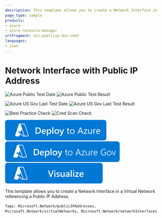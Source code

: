 ```yaml
---
description: This template allows you to create a Network Interface in a Virtual Network referencing a Public IP Address.
page_type: sample
products:
- azure
- azure-resource-manager
urlFragment: nic-publicip-dns-vnet
languages:
- json
---
```

# Network Interface with Public IP Address

![Azure Public Test Date](https://azurequickstartsservice.blob.core.windows.net/badges/quickstarts/microsoft.network/nic-publicip-dns-vnet/PublicLastTestDate.svg)
![Azure Public Test Result](https://azurequickstartsservice.blob.core.windows.net/badges/quickstarts/microsoft.network/nic-publicip-dns-vnet/PublicDeployment.svg)

![Azure US Gov Last Test Date](https://azurequickstartsservice.blob.core.windows.net/badges/quickstarts/microsoft.network/nic-publicip-dns-vnet/FairfaxLastTestDate.svg)
![Azure US Gov Last Test Result](https://azurequickstartsservice.blob.core.windows.net/badges/quickstarts/microsoft.network/nic-publicip-dns-vnet/FairfaxDeployment.svg)

![Best Practice Check](https://azurequickstartsservice.blob.core.windows.net/badges/quickstarts/microsoft.network/nic-publicip-dns-vnet/BestPracticeResult.svg)
![Cred Scan Check](https://azurequickstartsservice.blob.core.windows.net/badges/quickstarts/microsoft.network/nic-publicip-dns-vnet/CredScanResult.svg)

[![Deploy To Azure](https://raw.githubusercontent.com/Azure/azure-quickstart-templates/master/1-CONTRIBUTION-GUIDE/images/deploytoazure.svg?sanitize=true)](https://portal.azure.com/#create/Microsoft.Template/uri/https%3A%2F%2Fraw.githubusercontent.com%2FAzure%2Fazure-quickstart-templates%2Fmaster%2Fquickstarts%2Fmicrosoft.network%2Fnic-publicip-dns-vnet%2Fazuredeploy.json)  [![Deploy To Azure US Gov](https://raw.githubusercontent.com/Azure/azure-quickstart-templates/master/1-CONTRIBUTION-GUIDE/images/deploytoazuregov.svg?sanitize=true)](https://portal.azure.us/#create/Microsoft.Template/uri/https%3A%2F%2Fraw.githubusercontent.com%2FAzure%2Fazure-quickstart-templates%2Fmaster%2Fquickstarts%2Fmicrosoft.network%2Fnic-publicip-dns-vnet%2Fazuredeploy.json)  [![Visualize](https://raw.githubusercontent.com/Azure/azure-quickstart-templates/master/1-CONTRIBUTION-GUIDE/images/visualizebutton.svg?sanitize=true)](http://armviz.io/#/?load=https%3A%2F%2Fraw.githubusercontent.com%2FAzure%2Fazure-quickstart-templates%2Fmaster%2Fquickstarts%2Fmicrosoft.network%2Fnic-publicip-dns-vnet%2Fazuredeploy.json)

This template allows you to create a Network Interface in a Virtual Network referencing a Public IP Address.

`Tags: Microsoft.Network/publicIPAddresses, Microsoft.Network/virtualNetworks, Microsoft.Network/networkInterfaces`
